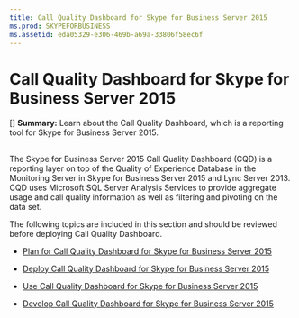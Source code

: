 ```yaml
---
title: Call Quality Dashboard for Skype for Business Server 2015
ms.prod: SKYPEFORBUSINESS
ms.assetid: eda05329-e306-469b-a69a-33806f58ec6f
---
```



# Call Quality Dashboard for Skype for Business Server 2015
[] **Summary:** Learn about the Call Quality Dashboard, which is a reporting tool for Skype for Business Server 2015.

  
    
    


## 

The Skype for Business Server 2015 Call Quality Dashboard (CQD) is a reporting layer on top of the Quality of Experience Database in the Monitoring Server in Skype for Business Server 2015 and Lync Server 2013. CQD uses Microsoft SQL Server Analysis Services to provide aggregate usage and call quality information as well as filtering and pivoting on the data set.
  
    
    
The following topics are included in this section and should be reviewed before deploying Call Quality Dashboard.
  
    
    

-  [Plan for Call Quality Dashboard for Skype for Business Server 2015](plan-for-call-quality-dashboard-for-skype-for-business-server-2015.md)
    
  
-  [Deploy Call Quality Dashboard for Skype for Business Server 2015](deploy-call-quality-dashboard-for-skype-for-business-server-2015.md)
    
  
-  [Use Call Quality Dashboard for Skype for Business Server 2015](use-call-quality-dashboard-for-skype-for-business-server-2015.md)
    
  
-  [Develop Call Quality Dashboard for Skype for Business Server 2015](develop-call-quality-dashboard-for-skype-for-business-server-2015.md)
    
  

